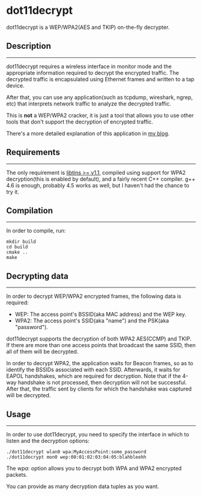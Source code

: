 dot11decrypt
============

dot11decrypt is a WEP/WPA2(AES and TKIP) on-the-fly decrypter. 

## Description ##
-----

dot11decrypt requires a wireless interface in monitor mode and the 
appropriate information required to decrypt the encrypted traffic. The 
decrypted traffic is encapsulated using Ethernet frames and written to a 
tap device. 

After that, you can use any application(such as tcpdump, wireshark, 
ngrep, etc) that interprets network traffic to analyze the decrypted 
traffic.

This is **not** a WEP/WPA2 cracker, it is just a tool that allows you to
use other tools that don't support the decryption of encrypted traffic.

There's a more detailed explanation of this application in 
[my blog](http://average-coder.blogspot.com/2013/06/decrypting-wepwpa2-traffic-on-fly.html).

## Requirements ##
-----

The only requirement is [libtins >= v1.1](http://libtins.github.io), 
compiled using support for WPA2 decryption(this is enabled by default),
and a fairly recent C++ compiler. g++ 4.6 is enough, probably 4.5 works
as well, but I haven't had the chance to try it.

## Compilation ##
-----

In order to compile, run:


```Shell
mkdir build
cd build
cmake ..
make
```

## Decrypting data ##
-----

In order to decrypt WEP/WPA2 encrypted frames, the following data is
required:

* WEP: The access point's BSSID(aka MAC address) and the WEP key.
* WPA2: The access point's SSID(aka "name") and the PSK(aka "password").

dot11decrypt supports the decryption of both WPA2 AES(CCMP) and TKIP.
If there are more than one access points that broadcast the same SSID,
then all of them will be decrypted. 

In order to decrypt WPA2, the application waits for Beacon frames, so 
as to identify the BSSIDs associated with each SSID. Afterwards, 
it waits for EAPOL handshakes, which are required for decryption. Note
that if the 4-way handshake is not processed, then decryption will not
be successful. After that, the traffic sent by clients for which the
handshake was captured will be decrypted.


## Usage ##
-----

In order to use dot11decrypt, you need to specify the interface in which
to listen and the decryption options:

```Shell
./dot11decrypt wlan0 wpa:MyAccessPoint:some_password
./dot11decrypt mon0 wep:00:01:02:03:04:05:blahbleehh
```

The *wpa:* option allows you to decrypt both WPA and WPA2 encrypted packets.

You can provide as many decryption data tuples as you want.

